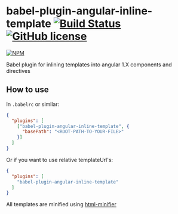 # babel-plugin-angular-inline-template [![Build Status](https://travis-ci.org/assisrafael/babel-plugin-angular-inline-template.svg?branch=master)](https://travis-ci.org/assisrafael/babel-plugin-angular-inline-template) [![GitHub license](https://img.shields.io/badge/license-MIT-blue.svg)](https://raw.githubusercontent.com/assisrafael/babel-plugin-angular-inline-template/master/LICENSE)

[![NPM](https://nodei.co/npm/babel-plugin-angular-inline-template.png?downloads=true&downloadRank=true&stars=true)](https://nodei.co/npm/babel-plugin-angular-inline-template/)

Babel plugin for inlining templates into angular 1.X components and directives


## How to use

In `.babelrc` or similar:

```json
{
  "plugins": [
    ["babel-plugin-angular-inline-template", {
      "basePath": "<ROOT-PATH-TO-YOUR-FILE>"
    }]
  ]
}
```

Or if you want to use relative templateUrl's:

```json
{
  "plugins": [
    "babel-plugin-angular-inline-template"
  ]
}
```

All templates are minified using [html-minifier](https://github.com/kangax/html-minifier)
